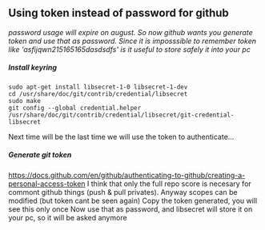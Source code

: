 ## Using token instead of password for github
*password usage will expire on august. So now github wants you generate token and use that as password.
Since it is imposssible to remember token like 'asfijqwn215165165dasdsdfs' is it useful to store safely it into your pc*

##### Install keyring 
```
sudo apt-get install libsecret-1-0 libsecret-1-dev
cd /usr/share/doc/git/contrib/credential/libsecret
sudo make
git config --global credential.helper /usr/share/doc/git/contrib/credential/libsecret/git-credential-libsecret
```

Next time will be the last time we will use the token to authenticate...

##### Generate git token
https://docs.github.com/en/github/authenticating-to-github/creating-a-personal-access-token
I think that only the full repo score is necesary for commont github things (push & pull privates). Anyway scopes can be modified (but token cant be seen again)
Copy the token generated, you will see this only once
Now use that as password, and libsecret will store it on your pc, so it will be asked anymore



